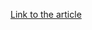 [Link to the article](https://www.infostealers.com/report/infostealers-weekly-report-2024-09-30-2024-10-07/)
